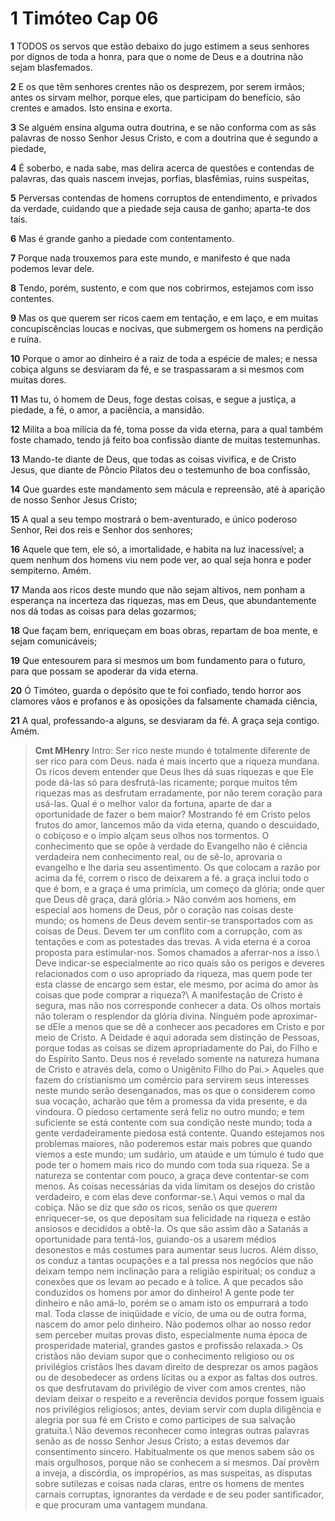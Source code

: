 # 1 Timóteo Cap 06

**1** 	TODOS os servos que estão debaixo do jugo estimem a seus senhores por dignos de toda a honra, para que o nome de Deus e a doutrina não sejam blasfemados.

**2** 	E os que têm senhores crentes não os desprezem, por serem irmãos; antes os sirvam melhor, porque eles, que participam do benefício, são crentes e amados. Isto ensina e exorta.

**3** 	Se alguém ensina alguma outra doutrina, e se não conforma com as sãs palavras de nosso Senhor Jesus Cristo, e com a doutrina que é segundo a piedade,

**4** 	É soberbo, e nada sabe, mas delira acerca de questões e contendas de palavras, das quais nascem invejas, porfias, blasfêmias, ruins suspeitas,

**5** 	Perversas contendas de homens corruptos de entendimento, e privados da verdade, cuidando que a piedade seja causa de ganho; aparta-te dos tais.

**6** 	Mas é grande ganho a piedade com contentamento.

**7** 	Porque nada trouxemos para este mundo, e manifesto é que nada podemos levar dele.

**8** 	Tendo, porém, sustento, e com que nos cobrirmos, estejamos com isso contentes.

**9** 	Mas os que querem ser ricos caem em tentação, e em laço, e em muitas concupiscências loucas e nocivas, que submergem os homens na perdição e ruína.

**10** 	Porque o amor ao dinheiro é a raiz de toda a espécie de males; e nessa cobiça alguns se desviaram da fé, e se traspassaram a si mesmos com muitas dores.

**11** 	Mas tu, ó homem de Deus, foge destas coisas, e segue a justiça, a piedade, a fé, o amor, a paciência, a mansidão.

**12** 	Milita a boa milícia da fé, toma posse da vida eterna, para a qual também foste chamado, tendo já feito boa confissão diante de muitas testemunhas.

**13** 	Mando-te diante de Deus, que todas as coisas vivifica, e de Cristo Jesus, que diante de Pôncio Pilatos deu o testemunho de boa confissão,

**14** 	Que guardes este mandamento sem mácula e repreensão, até à aparição de nosso Senhor Jesus Cristo;

**15** 	A qual a seu tempo mostrará o bem-aventurado, e único poderoso Senhor, Rei dos reis e Senhor dos senhores;

**16** 	Aquele que tem, ele só, a imortalidade, e habita na luz inacessível; a quem nenhum dos homens viu nem pode ver, ao qual seja honra e poder sempiterno. Amém.

**17** 	Manda aos ricos deste mundo que não sejam altivos, nem ponham a esperança na incerteza das riquezas, mas em Deus, que abundantemente nos dá todas as coisas para delas gozarmos;

**18** 	Que façam bem, enriqueçam em boas obras, repartam de boa mente, e sejam comunicáveis;

**19** 	Que entesourem para si mesmos um bom fundamento para o futuro, para que possam se apoderar da vida eterna.

**20** 	Ó Timóteo, guarda o depósito que te foi confiado, tendo horror aos clamores vãos e profanos e às oposições da falsamente chamada ciência,

**21** 	A qual, professando-a alguns, se desviaram da fé. A graça seja contigo. Amém.


> **Cmt MHenry** Intro: Ser rico neste mundo é totalmente diferente de ser rico para com Deus. nada é mais incerto que a riqueza mundana. Os ricos devem entender que Deus lhes dá suas riquezas e que Ele pode dá-las só para desfrutá-las ricamente; porque muitos têm riquezas mas as desfrutam erradamente, por não terem coração para usá-las. Qual é o melhor valor da fortuna, aparte de dar a oportunidade de fazer o bem maior? Mostrando fé em Cristo pelos frutos do amor, lancemos mão da vida eterna, quando o descuidado, o cobiçoso e o ímpio alçam seus olhos nos tormentos. O conhecimento que se opõe à verdade do Evangelho não é ciência verdadeira nem conhecimento real, ou de sê-lo, aprovaria o evangelho e lhe daria seu assentimento. Os que colocam a razão por acima da fé, correm o risco de deixarem a fé. a graça inclui todo o que é bom, e a graça é uma primícia, um começo da glória; onde quer que Deus dê graça, dará glória.> Não convém aos homens, em especial aos homens de Deus, pôr o coração nas coisas deste mundo; os homens de Deus devem sentir-se transportados com as coisas de Deus. Devem ter um conflito com a corrupção, com as tentações e com as potestades das trevas. A vida eterna é a coroa proposta para estimular-nos. Somos chamados a aferrar-nos a isso.\ Deve indicar-se especialmente ao rico quais são os perigos e deveres relacionados com o uso apropriado da riqueza, mas quem pode ter esta classe de encargo sem estar, ele mesmo, por acima do amor às coisas que pode comprar a riqueza?\ A manifestação de Cristo é segura, mas não nos corresponde conhecer a data. Os olhos mortais não toleram o resplendor da glória divina. Ninguém pode aproximar-se dEle a menos que se dê a conhecer aos pecadores em Cristo e por meio de Cristo. A Deidade é aqui adorada sem distinção de Pessoas, porque todas as coisas se dizem apropriadamente do Pai, do Filho e do Espírito Santo. Deus nos é revelado somente na natureza humana de Cristo e através dela, como o Unigênito Filho do Pai.> Aqueles que fazem do cristianismo um comércio para servirem seus interesses neste mundo serão desenganados, mas os que o considerem como sua vocação, acharão que têm a promessa da vida presente, e da vindoura. O piedoso certamente será feliz no outro mundo; e tem suficiente se está contente com sua condição neste mundo; toda a gente verdadeiramente piedosa está contente. Quando estejamos nos problemas maiores, não poderemos estar mais pobres que quando viemos a este mundo; um sudário, um ataúde e um túmulo é tudo que pode ter o homem mais rico do mundo com toda sua riqueza. Se a natureza se contentar com pouco, a graça deve contentar-se com menos. As coisas necessárias da vida limitam os desejos do cristão verdadeiro, e com elas deve conformar-se.\ Aqui vemos o mal da cobiça. Não se diz que *são* os ricos, senão os que *querem* enriquecer-se, os que depositam sua felicidade na riqueza e estão ansiosos e decididos a obtê-la. Os que são assim dão a Satanás a oportunidade para tentá-los, guiando-os a usarem médios desonestos e más costumes para aumentar seus lucros. Além disso, os conduz a tantas ocupações e a tal pressa nos negócios que não deixam tempo nem inclinação para a religião espiritual; os conduz a conexões que os levam ao pecado e à tolice. A que pecados são conduzidos os homens por amor do dinheiro! A gente pode ter dinheiro e não amá-lo, porém se o amam isto os empurrará a todo mal. Toda classe de iniqüidade e vício, de uma ou de outra forma, nascem do amor pelo dinheiro. Não podemos olhar ao nosso redor sem perceber muitas provas disto, especialmente numa época de prosperidade material, grandes gastos e profissão relaxada.> Os cristãos não deviam supor que o conhecimento religioso ou os privilégios cristãos lhes davam direito de desprezar os amos pagãos ou de desobedecer as ordens lícitas ou a expor as faltas dos outros. os que desfrutavam do privilégio de viver com amos crentes, não deviam deixar o respeito e a reverência devidos porque fossem iguais nos privilégios religiosos; antes, deviam servir com dupla diligência e alegria por sua fé em Cristo e como participes de sua salvação gratuita.\ Não devemos reconhecer como íntegras outras palavras senão as de nosso Senhor Jesus Cristo; a estas devemos dar consentimento sincero. Habitualmente os que menos sabem são os mais orgulhosos, porque não se conhecem a si mesmos. Daí provêm a inveja, a discórdia, os impropérios, as mas suspeitas, as disputas sobre sutilezas e coisas nada claras, entre os homens de mentes carnais corruptas, ignorantes da verdade e de seu poder santificador, e que procuram uma vantagem mundana.